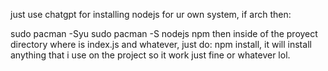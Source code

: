 just use chatgpt for installing nodejs for ur own system, if arch then:

sudo pacman -Syu
sudo pacman -S nodejs npm
then inside of the proyect directory where is index.js and whatever, just do:
npm install, it will install anything that i use on the project so it work just fine or whatever lol.
